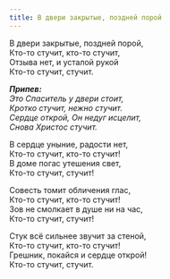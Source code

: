 ```yaml
---
title: В двери закрытые, поздней порой
---
```


В двери закрытые, поздней порой,  
Кто-то стучит, кто-то стучит,  
Отзыва нет, и усталой рукой  
Кто-то стучит, стучит.

*__Припев:__  
Это Спаситель у двери стоит,  
Кротко стучит, нежно стучит.  
Сердце открой, Он недуг исцелит,  
Снова Христос стучит.*

В сердце уныние, радости нет,  
Кто-то стучит, кто-то стучит!  
В доме погас утешения свет,  
Кто-то стучит, стучит!
 
Совесть томит обличения глас,  
Кто-то стучит, кто-то стучит!  
Зов не смолкает в душе ни на час,  
Кто-то стучит, стучит!

Стук всё сильнее звучит за стеной,  
Кто-то стучит, кто-то стучит!  
Грешник, покайся и сердце открой!  
Кто-то стучит, стучит.
